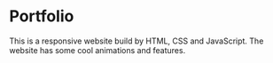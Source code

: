 # Portfolio
This is a responsive website build by HTML, CSS and JavaScript. The website has some cool animations and features.
